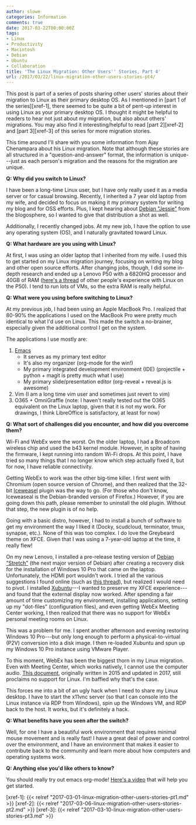 ```yaml
---
author: slowe
categories: Information
comments: true
date: 2017-03-22T00:00:00Z
tags:
- Linux
- Productivity
- Macintosh
- Debian
- Ubuntu
- Collaboration
title: 'The Linux Migration: Other Users'' Stories, Part 4'
url: /2017/03/22/linux-migration-other-users-stories-pt4/
---
```


This post is part of a series of posts sharing other users' stories about their migration to Linux as their primary desktop OS. As I mentioned in [part 1 of the series][xref-1], there seemed to be quite a bit of pent-up interest in using Linux as your primary desktop OS. I thought it might be helpful to readers to hear not just about my migration, but also about others' migrations. You may also find it interesting/helpful to read [part 2][xref-2] and [part 3][xref-3] of this series for more migration stories.

This time around I'll share with you some information from Ajay Chenampara about his Linux migration. Note that although these stories are all structured in a "question-and-answer" format, the information is unique---just as each person's migration and the reasons for the migration are unique.

**Q: Why did you switch to Linux?**

I have been a long-time Linux user, but I have only really used it as a media server or for casual browsing. Recently, I inherited a 7 year old laptop from my wife, and decided to focus on making it my primary system for writing my blog and for OSS efforts. Plus, I kept hearing about [Debian "Jessie"][link-6] from the blogosphere, so I wanted to give that distribution a shot as well.

Additionally, I recently changed jobs. At my new job, I have the option to use any operating system (OS), and I naturally gravitated toward Linux.

**Q: What hardware are you using with Linux?**

At first, I was using an older laptop that I inherited from my wife. I used this to get started on my Linux migration journey, focusing on writing my blog and other open source efforts. After changing jobs, though, I did some in-depth research and ended up a Lenovo P50 with a 6820HQ processor and 40GB of RAM ([here's a thread][link-4] of other people's experience with Linux on the P50). I tend to run lots of VMs, so the extra RAM is really helpful.

**Q: What were you using before switching to Linux?**

At my previous job, I had been using an Apple MacBook Pro. I realized that 80-90% the applications I used on the MacBook Pro were pretty much identical to what I'd use on Linux. This made the switch a no-brainer, especially given the additional control I get on the system.

The applications I use mostly are:

1. [Emacs][link-8]
    - It serves as my primary text editor
    - It's also my organizer (org-mode for the win!)
    - My primary integrated development environment (IDE) (projectile + python + magit is pretty much what I use)
    - My primary slide/presentation editor (org-reveal + reveal.js is awesome)
2. Vim (I am a long time vim user and sometimes just revert to vim)
3. O365 + OmniGraffle (note: I haven't really tested out the O365 equivalent on the Linux laptop, given that it is not my work. For drawings, I think LibreOffice is satisfactory, at least for now)

**Q: What sort of challenges did you encounter, and how did you overcome them?**

Wi-Fi and WebEx were the worst. On the older laptop, I had a Broadcom wireless chip and used the b43 kernel module. However, in spite of having the firmware, I kept running into random Wi-Fi drops. At this point, I have tried so many things that I no longer know which step actually fixed it, but for now, I have reliable connectivity.

Getting WebEx to work was the other big-time killer. I first went with Chromium (open source version of Chrome), and then realized that the 32-bit [Iceweasel][link-1] plugin was the way to go. (For those who don't know, Iceweaseal is the Debian-branded version of Firefox.) However, if you are going down this path, please remember to uninstall the old plugin. Without that step, the new plugin is of no help.

Going with a basic distro, however, I had to install a bunch of software to get my environment the way I liked it (Docky, scudcloud, terminator, tmux, synapse, etc.). None of this was too complex. I do love the Greybeard theme on XFCE. Given that I was using a 7-year-old laptop at the time, it really flew!

On my new Lenovo, I installed a pre-release testing version of [Debian "Stretch"][link-7] (the next major version of Debian) after creating a recovery disk for the installation of Windows 10 Pro that came on the laptop. Unfortunately, the HDMI port wouldn't work. I tried all the various suggestions I found online (such as [this thread][link-5]), but realized I would need to pivot. I installed [Xubuntu][link-3]---I wanted to preserve my XFCE experience---and found that the external display now worked. After spending a fair amount of time customizing my environment, installing applications, setting up my "dot-files" (configuration files), and even getting WebEx Meeting Center working, I then realized that there was no support for WebEx personal meeting rooms on Linux.

This was a problem for me. I spent another afternoon and evening restoring Windows 10 Pro---but only long enough to perform a physical-to-virtual (P2V) conversion into a disk image. I then re-loaded Xubuntu and spun up my Windows 10 Pro instance using VMware Player.

To this moment, WebEx has been the biggest thorn in my Linux migration. Even with Meeting Center, which works natively, I cannot use the computer audio. [This document][link-3], originally written in 2015 and updated in 2017, still proclaims no support for Linux. I'm baffled why that's the case.

This forces me into a bit of an ugly hack when I need to share my Linux desktop. I have to start the x11vnc server (so that I can console into the Linux instance via RDP from Windows), spin up the Windows VM, and RDP back to the host. It works, but it's definitely a hack.

**Q: What benefits have you seen after the switch?**

Well, for one I have a beautiful work environment that requires minimal mouse movement and is really fast! I have a great deal of power and control over the environment, and I have an environment that makes it easier to contribute back to the community and learn more about how computers and operating systems work.

**Q: Anything else you'd like others to know?**

You should really try out emacs org-mode! [Here's a video][link-9] that will help you get started.



[link-1]: https://wiki.debian.org/Iceweasel
[link-2]: https://xubuntu.org/
[link-3]: https://help.webex.com/docs/DOC-3921
[link-4]: https://forums.lenovo.com/t5/Linux-Discussion/P50-P70-linux-experiences/td-p/2251327
[link-5]: https://forums.lenovo.com/t5/ThinkPad-P-and-W-Series-Mobile/Lenovo-P50-HDMI-not-working/td-p/2264525
[link-6]: https://www.debian.org/releases/jessie/
[link-7]: https://www.debian.org/releases/stretch/
[link-8]: https://www.gnu.org/software/emacs/index.html
[link-9]: https://www.youtube.com/watch?v=SzA2YODtgK4
[xref-1]: {{< relref "2017-03-01-linux-migration-other-users-stories-pt1.md" >}}
[xref-2]: {{< relref "2017-03-06-linux-migration-other-users-stories-pt2.md" >}}
[xref-3]: {{< relref "2017-03-10-linux-migration-other-users-stories-pt3.md" >}}

